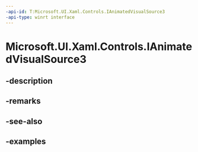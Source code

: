 ```yaml
---
-api-id: T:Microsoft.UI.Xaml.Controls.IAnimatedVisualSource3
-api-type: winrt interface
---
```


# Microsoft.UI.Xaml.Controls.IAnimatedVisualSource3

<!--
public interface IAnimatedVisualSource3
-->


## -description

## -remarks

## -see-also

## -examples


